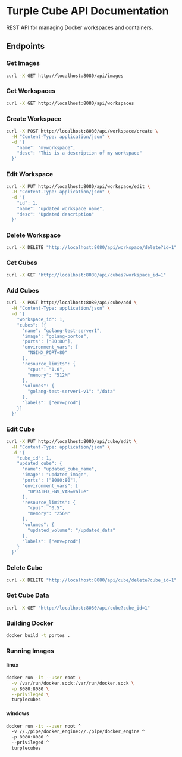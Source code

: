 # Turple Cube API Documentation

REST API for managing Docker workspaces and containers.

## Endpoints

### Get Images
```bash
curl -X GET http://localhost:8080/api/images
```

### Get Workspaces
```bash
curl -X GET http://localhost:8080/api/workspaces
```

### Create Workspace
```bash
curl -X POST http://localhost:8080/api/workspace/create \
  -H "Content-Type: application/json" \
  -d '{
    "name": "myworkspace",
    "desc": "This is a description of my workspace"
  }'
```

### Edit Workspace
```bash
curl -X PUT http://localhost:8080/api/workspace/edit \
  -H "Content-Type: application/json" \
  -d '{
    "id": 1,
    "name": "updated_workspace_name",
    "desc": "Updated description"
  }'
```

### Delete Workspace
```bash
curl -X DELETE "http://localhost:8080/api/workspace/delete?id=1"
```

### Get Cubes
```bash
curl -X GET "http://localhost:8080/api/cubes?workspace_id=1"
```

### Add Cubes
```bash
curl -X POST http://localhost:8080/api/cube/add \
  -H "Content-Type: application/json" \
  -d '{
    "workspace_id": 1,
    "cubes": [{
      "name": "golang-test-server1",
      "image": "golang-portos",
      "ports": ["80:80"],
      "environment_vars": [
        "NGINX_PORT=80"
      ],
      "resource_limits": {
        "cpus": "1.0",
        "memory": "512M"
      },
      "volumes": {
        "golang-test-server1-v1": "/data"
      },
      "labels": ["env=prod"]
    }]
  }'
```

### Edit Cube
```bash
curl -X PUT http://localhost:8080/api/cube/edit \
  -H "Content-Type: application/json" \
  -d '{
    "cube_id": 1,
    "updated_cube": {
      "name": "updated_cube_name",
      "image": "updated_image",
      "ports": ["8080:80"],
      "environment_vars": [
        "UPDATED_ENV_VAR=value"
      ],
      "resource_limits": {
        "cpus": "0.5",
        "memory": "256M"
      },
      "volumes": {
        "updated_volume": "/updated_data"
      },
      "labels": ["env=prod"]
    }
  }'
```

### Delete Cube
```bash
curl -X DELETE "http://localhost:8080/api/cube/delete?cube_id=1"
```

### Get Cube Data
```bash
curl -X GET "http://localhost:8080/api/cube?cube_id=1"
```

### Building Docker
```bash
docker build -t portos .
```

### Running Images
#### linux
```bash
docker run -it --user root \
  -v /var/run/docker.sock:/var/run/docker.sock \
  -p 8080:8080 \
  --privileged \
  turplecubes
```

#### windows
```bash
docker run -it --user root ^
  -v //./pipe/docker_engine://./pipe/docker_engine ^
  -p 8080:8080 ^
  --privileged ^
  turplecubes
```